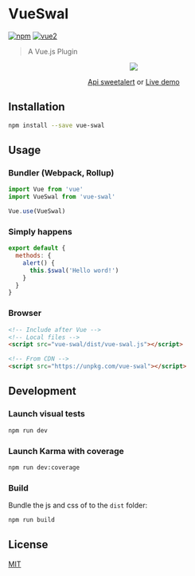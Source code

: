 # VueSwal

[![npm](https://img.shields.io/npm/v/vue-swal.svg)](https://www.npmjs.com/package/vue-swal) [![vue2](https://img.shields.io/badge/vue-2.x-brightgreen.svg)](https://vuejs.org/)

> A Vue.js Plugin

<p align="center">
  <a href="https://www.npmjs.com/package/vue-swal" target="_blank"><img src="https://sweetalert.js.org/assets/images/modal-examples.png"></a>
</p>

<p align="center">
  <a href="https://sweetalert.js.org/guides/#getting-started" target="_blank">Api sweetalert</a> or 
  <a href="https://jsfiddle.net/anteriovieira/xkkbfL3L/1800/" target="_blank">Live demo</a>
</p>

## Installation

```bash
npm install --save vue-swal
```

## Usage

### Bundler (Webpack, Rollup)

```js
import Vue from 'vue'
import VueSwal from 'vue-swal'

Vue.use(VueSwal)
```

### Simply happens

```js
export default {
  methods: {
    alert() {
      this.$swal('Hello word!')
    }
  }
}
```

### Browser

```html
<!-- Include after Vue -->
<!-- Local files -->
<script src="vue-swal/dist/vue-swal.js"></script>

<!-- From CDN -->
<script src="https://unpkg.com/vue-swal"></script>
```

## Development

### Launch visual tests

```bash
npm run dev
```

### Launch Karma with coverage

```bash
npm run dev:coverage
```

### Build

Bundle the js and css of to the `dist` folder:

```bash
npm run build
```

## License

[MIT](http://opensource.org/licenses/MIT)
